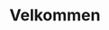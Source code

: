 ---
title: Velkommen

description: Behov for overnatting i Balestrand? Vi har nye, moderne leiligheter midt i Balestrand sentrum. Balkonger med fantastisk fjordutsikt. Lett tilkomst. Ferdig møblert, med fullt utstyrt kjøkken og bad. Perfekt for deg som ønsker mer frihet.

intro: Behov for overnatting i Balestrand? Vi har nye, moderne leiligheter midt i Balestrand sentrum. Balkonger med fantastisk fjordutsikt. Lett tilkomst. Ferdig møblert, med fullt utstyrt kjøkken og bad. Perfekt for deg som ønsker mer frihet.
intro_button: Vis alle leiligheter

images:
- /images/IMG_6391.jpeg
- /images/IMG_6373.jpeg
- /images/IMG_6377.jpeg
- /images/IMG_6248.jpg
- /images/jetski.jpg

items: 
- title: Utleie
  image: /images/IMG_9845-HDR-492x277.jpg
  desc: Vi har utleie av leiligheter og vannscooter midt i Balestrand sentrum. Perfekt for korte dagsturer i nærområdet.
  url: /utleie
  button: Mer informasjon

- title: Lokasjon
  image: /images/balestrand-492x277.jpg
  desc: Alle våre leiligheter ligger sentralt i Balestrand sentrum. Rolige omgivelser og med en fantastisk fjordutsikt. Korte avstander til det du trenger.
  url: /lokasjon
  button: Mer informasjon

- title: Aktiviteter
  image: /images/IMG_6248-492x277.jpg
  desc: Balestrand har mye å tilby deg som besøkende. Enten du reiser alene, eller i gruppe. Det er mye å velge mellom. 
  url: /aktiviteter
  button: Se aktiviteter i Balestrand

---